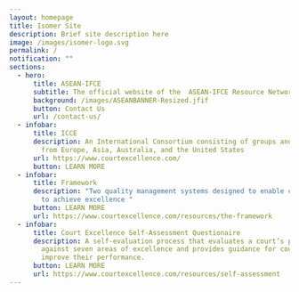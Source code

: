 ```yaml
---
layout: homepage
title: Isomer Site
description: Brief site description here
image: /images/isomer-logo.svg
permalink: /
notification: ""
sections:
  - hero:
      title: ASEAN-IFCE
      subtitle: The official website of the  ASEAN-IFCE Resource Network
      background: /images/ASEANBANNER-Resized.jfif
      button: Contact Us
      url: /contact-us/
  - infobar:
      title: ICCE
      description: An International Consortium consisting of groups and organisations
        from Europe, Asia, Australia, and the United States
      url: https://www.courtexcellence.com/
      button: LEARN MORE
  - infobar:
      title: Framework
      description: "Two quality management systems designed to enable courts worldwide
        to achieve excellence "
      button: LEARN MORE
      url: https://www.courtexcellence.com/resources/the-framework
  - infobar:
      title: Court Excellence Self-Assessment Questionaire
      description: A self-evaluation process that evaluates a court’s performance
        against seven areas of excellence and provides guidance for courts to
        improve their performance.
      button: LEARN MORE
      url: https://www.courtexcellence.com/resources/self-assessment
---
```

